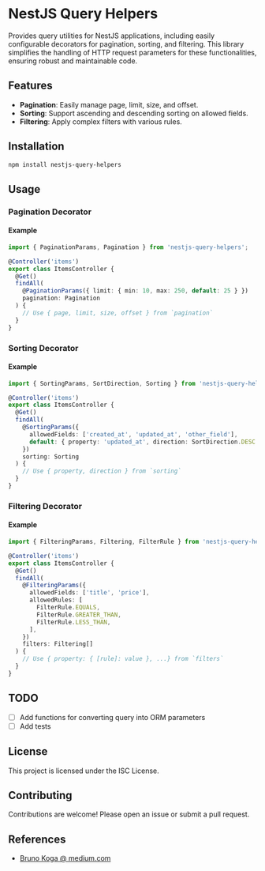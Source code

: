 # NestJS Query Helpers

Provides query utilities for NestJS applications, including easily configurable decorators for pagination, sorting, and filtering. This library simplifies the handling of HTTP request parameters for these functionalities, ensuring robust and maintainable code.

## Features

- **Pagination**: Easily manage page, limit, size, and offset.
- **Sorting**: Support ascending and descending sorting on allowed fields.
- **Filtering**: Apply complex filters with various rules.

## Installation

```bash
npm install nestjs-query-helpers
```

## Usage

### Pagination Decorator

#### Example

```typescript
import { PaginationParams, Pagination } from 'nestjs-query-helpers';

@Controller('items')
export class ItemsController {
  @Get()
  findAll(
    @PaginationParams({ limit: { min: 10, max: 250, default: 25 } })
    pagination: Pagination
  ) {
    // Use { page, limit, size, offset } from `pagination`
  }
}
```

### Sorting Decorator

#### Example

```typescript
import { SortingParams, SortDirection, Sorting } from 'nestjs-query-helpers';

@Controller('items')
export class ItemsController {
  @Get()
  findAll(
    @SortingParams({
      allowedFields: ['created_at', 'updated_at', 'other_field'],
      default: { property: 'updated_at', direction: SortDirection.DESC },
    })
    sorting: Sorting
  ) {
    // Use { property, direction } from `sorting`
  }
}
```

### Filtering Decorator

#### Example

```typescript
import { FilteringParams, Filtering, FilterRule } from 'nestjs-query-helpers';

@Controller('items')
export class ItemsController {
  @Get()
  findAll(
    @FilteringParams({
      allowedFields: ['title', 'price'],
      allowedRules: [
        FilterRule.EQUALS,
        FilterRule.GREATER_THAN,
        FilterRule.LESS_THAN,
      ],
    })
    filters: Filtering[]
  ) {
    // Use { property: { [rule]: value }, ...} from `filters`
  }
}
```

## TODO

- [ ] Add functions for converting query into ORM parameters
- [ ] Add tests

## License

This project is licensed under the ISC License.

## Contributing

Contributions are welcome! Please open an issue or submit a pull request.

## References

- [Bruno Koga @ medium.com](https://blog.stackademic.com/how-to-create-paginated-sortable-and-filterable-endpoints-with-nestjs-fde6315c8466)
